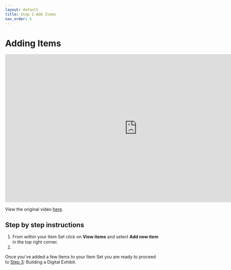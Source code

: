 ```yaml
---
layout: default
title: Step 2-Add Items
nav_order: 5
---
```

# Adding Items
<iframe height="480" width="853" allowfullscreen frameborder=0 src="https://echo360.ca/media/9355cce4-fb53-4093-9260-1a736b45a788/public?autoplay=false&automute=false"></iframe>

View the original video [here](https://echo360.ca/media/9355cce4-fb53-4093-9260-1a736b45a788/public).


## Step by step instructions

1. From within your Item Set click on **View items** and select **Add new item** in the top right corner.
2.

Once you've added a few Items to your Item Set you are ready to proceed to [Step 3](step3): Building a Digital Exhibit.
